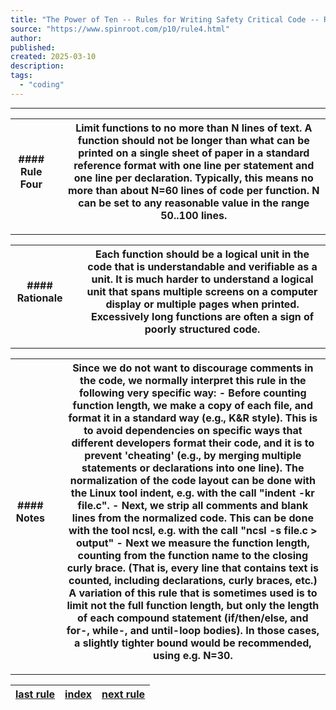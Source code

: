 ```yaml
---
title: "The Power of Ten -- Rules for Writing Safety Critical Code -- Rule Four"
source: "https://www.spinroot.com/p10/rule4.html"
author:
published:
created: 2025-03-10
description:
tags:
  - "coding"
---
```

---

| #### Rule Four |  | Limit functions to no more than N lines of text.  A function should not be longer than what can be printed on a single sheet of paper in a standard reference format with one line per statement and one line per declaration. Typically, this means no more than about N=60 lines of code per function.   N can be set to any reasonable value in the range 50..100 lines. |
| --- | --- | --- |

---

| #### Rationale |  | Each function should be a logical unit in the code that is understandable and verifiable as a unit. It is much harder to understand a logical unit that spans multiple screens on a computer display or multiple pages when printed. Excessively long functions are often a sign of poorly structured code. |
| --- | --- | --- |

---

| #### Notes |  | Since we do not want to discourage comments in the code, we normally interpret this rule in the following very specific way:  - Before counting function length, we make a copy of each file, and format it in a standard way (e.g., K&R style). This is to avoid dependencies on specific ways that different developers format their code, and it is to prevent 'cheating' (e.g., by merging multiple statements or declarations into one line).   The normalization of the code layout can be done with the Linux tool indent, e.g. with the call "indent -kr file.c". - Next, we strip all comments and blank lines from the normalized code.   This can be done with the tool ncsl, e.g. with the call "ncsl -s file.c > output" - Next we measure the function length, counting from the function name to the closing curly brace. (That is, every line that contains text is counted, including declarations, curly braces, etc.)  A variation of this rule that is sometimes used is to limit not the full function length, but only the length of each compound statement (if/then/else, and for-, while-, and until-loop bodies). In those cases, a slightly tighter bound would be recommended, using e.g. N=30. |
| --- | --- | --- |

---

| [last rule](https://www.spinroot.com/p10/rule3.html) | [index](https://www.spinroot.com/p10/index.html) | [next rule](https://www.spinroot.com/p10/rule5.html) |
| --- | --- | --- |